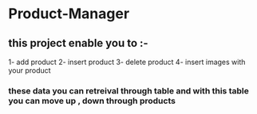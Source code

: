 # Product-Manager
## this project enable you to :- 
1- add product
2- insert product
3- delete product
4- insert images with your product 
### these data you can retreival through table and with this table you can move up , down through products
